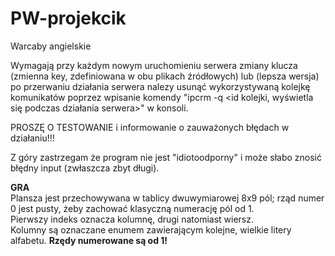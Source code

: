 # PW-projekcik
Warcaby angielskie

Wymagają przy każdym nowym uruchomieniu serwera zmiany klucza (zmienna key, zdefiniowana w obu plikach źródłowych) lub (lepsza wersja) po przerwaniu działania serwera nalezy usunąć wykorzystywaną kolejkę komunikatów poprzez wpisanie komendy "ipcrm -q <id kolejki, wyświetla się podczas działania serwera>" w konsoli.

PROSZĘ O TESTOWANIE i informowanie o zauważonych błędach w działaniu!!! 

Z góry zastrzegam że program nie jest "idiotoodporny" i może słabo znosić błędny input (zwłaszcza zbyt długi).

<b>GRA</b><br/>
Plansza jest przechowywana w tablicy dwuwymiarowej 8x9 pól; rząd numer 0 jest pusty, żeby zachować klasyczną numerację pól od 1.<br/>
Pierwszy indeks oznacza kolumnę, drugi natomiast wiersz. <br/>
Kolumny są oznaczane enumem zawierającym kolejne, wielkie litery alfabetu.
<b>Rzędy numerowane są od 1!</b><br/>
